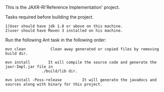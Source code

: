 This is the JAXR-RI'Reference Implementation' project.



Tasks required before building the project.

    1)User should have jdk 1.8 or above on this machine.
    2)user should have Maven 3 installed on his machine.
 

  Run the following Ant task in the following order:
    
    mvn clean           Clean away generated or copied files by removing build dir.

    mvn install        It will compile the source code and generate the jaxr-Impl.jar file in
                    ./build/lib dir.
    
    mvn install -Poss-release         It will generate the javadocs and sources along with binary for this project.



